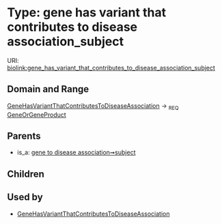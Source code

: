 
# Type: gene has variant that contributes to disease association_subject




URI: [biolink:gene_has_variant_that_contributes_to_disease_association_subject](https://w3id.org/biolink/vocab/gene_has_variant_that_contributes_to_disease_association_subject)


## Domain and Range

[GeneHasVariantThatContributesToDiseaseAssociation](GeneHasVariantThatContributesToDiseaseAssociation.md) ->  <sub>REQ</sub> [GeneOrGeneProduct](GeneOrGeneProduct.md)

## Parents

 *  is_a: [gene to disease association➞subject](gene_to_disease_association_subject.md)

## Children


## Used by

 * [GeneHasVariantThatContributesToDiseaseAssociation](GeneHasVariantThatContributesToDiseaseAssociation.md)
